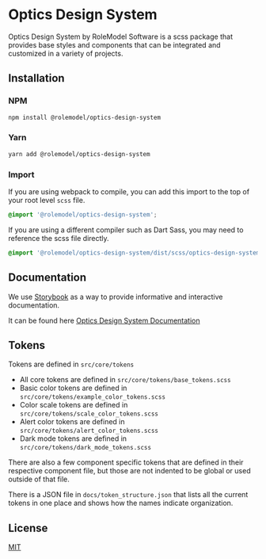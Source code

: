 # Optics Design System

Optics Design System by RoleModel Software is a scss package that provides base styles and components that can be integrated and customized in a variety of projects.

## Installation

### NPM

```sh
npm install @rolemodel/optics-design-system
```

### Yarn

```sh
yarn add @rolemodel/optics-design-system
```

### Import

If you are using webpack to compile, you can add this import to the top of your root level `scss` file.

```scss
@import '@rolemodel/optics-design-system';
```

If you are using a different compiler such as Dart Sass, you may need to reference the scss file directly.

```scss
@import '@rolemodel/optics-design-system/dist/scss/optics-design-system';
```

## Documentation

We use [Storybook](https://storybook.js.org/docs/html/get-started/introduction) as a way to provide informative and interactive documentation.

It can be found here [Optics Design System Documentation](https://docs.optics.rolemodel.design/)

## Tokens

Tokens are defined in `src/core/tokens`

- All core tokens are defined in `src/core/tokens/base_tokens.scss`
- Basic color tokens are defined in `src/core/tokens/example_color_tokens.scss`
- Color scale tokens are defined in `src/core/tokens/scale_color_tokens.scss`
- Alert color tokens are defined in `src/core/tokens/alert_color_tokens.scss`
- Dark mode tokens are defined in `src/core/tokens/dark_mode_tokens.scss`

There are also a few component specific tokens that are defined in their respective component file, but those are not indented to be global or used outside of that file.

There is a JSON file in `docs/token_structure.json` that lists all the current tokens in one place and shows how the names indicate organization.

## License

[MIT](LICENSE)
